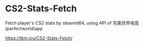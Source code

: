 # CS2-Stats-Fetch
Fetch player's CS2 stats by steamid64, using API of 完美世界电竞(perfectworld)app

https://tkm.icu/CS2-Stats-Fetch/
